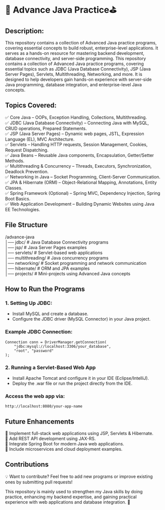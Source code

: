 # 📃 Advance Java Practice⛳

## Description:
This repository contains a collection of Advanced Java practice programs, covering essential concepts to build robust, enterprise-level applications. 
It serves as a hands-on resource for mastering backend development, database connectivity, and server-side programming.
This repository contains a collection of Advanced Java practice programs, covering essential topics such as JDBC (Java Database Connectivity), JSP (Java Server Pages), Servlets, Multithreading, Networking, and more.
It is designed to help developers gain hands-on experience with server-side Java programming, database integration, and enterprise-level Java concepts.

## Topics Covered:
✅ Core Java – OOPs, Exception Handling, Collections, Multithreading.<br>
✅ JDBC (Java Database Connectivity) – Connecting Java with MySQL, CRUD operations, Prepared Statements.<br>
✅ JSP (Java Server Pages) – Dynamic web pages, JSTL, Expression Language (EL), MVC Architecture.<br>
✅ Servlets – Handling HTTP requests, Session Management, Cookies, Request Dispatching.<br>
✅ Java Beans – Reusable Java components, Encapsulation, Getter/Setter Methods.<br>
✅ Multithreading & Concurrency – Threads, Executors, Synchronization, Deadlock Prevention.<br>
✅ Networking in Java – Socket Programming, Client-Server Communication.<br>
✅ JPA & Hibernate (ORM) – Object-Relational Mapping, Annotations, Entity Classes.<br>
✅ Spring Framework (Optional) – Spring MVC, Dependency Injection, Spring Boot Basics.<br>
✅ Web Application Development – Building Dynamic Websites using Java EE Technologies.<br>

## File Structure
/advance-java <br>
│── jdbc/              # Java Database Connectivity programs <br>
│── jsp/               # Java Server Pages examples <br>
│── servlets/          # Servlet-based web applications <br>
│── multithreading/    # Java concurrency programs <br>
│── networking/        # Socket programming and network communication <br>
│── hibernate/         # ORM and JPA examples <br>
│── projects/          # Mini-projects using Advanced Java concepts <br>

## How to Run the Programs
### 1. Setting Up JDBC:
- Install MySQL and create a database.
- Configure the JDBC driver (MySQL Connector) in your Java project.
### Example JDBC Connection:
````
Connection conn = DriverManager.getConnection(
    "jdbc:mysql://localhost:3306/your_database",
    "root", "password"
);
````
### 2. Running a Servlet-Based Web App
- Install Apache Tomcat and configure it in your IDE (Eclipse/IntelliJ).
- Deploy the .war file or run the project directly from the IDE.
### Access the web app via:
````
http://localhost:8080/your-app-name
````

## Future Enhancements
🔹 Implement full-stack web applications using JSP, Servlets & Hibernate.<br>
🔹 Add REST API development using JAX-RS.<br>
🔹 Integrate Spring Boot for modern Java web applications.<br>
🔹 Include microservices and cloud deployment examples.<br>


## Contributions
💡 Want to contribute? Feel free to add new programs or improve existing ones by submitting pull requests!<br>

This repository is mainly used to strengthen my Java skills by doing practice, enhancing my backend expertise, and gaining practical experience with web applications and database integration. 🚀
